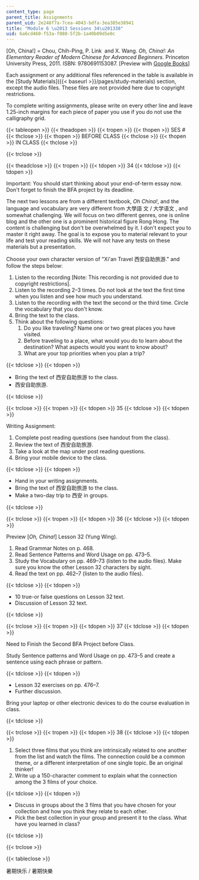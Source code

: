 ```yaml
---
content_type: page
parent_title: Assignments
parent_uid: 2e248f7a-7cea-4043-bdfa-3ea385e38941
title: "Module 6 \u2013 Sessions 34\u201338"
uid: 6a6cd460-f53a-f080-5f2b-1a40b09d5e0c
---
```


\[Oh, China!\] = Chou, Chih-Ping, P. Link  and X. Wang. _Oh, China!: An Elementary Reader of Modern Chinese for Advanced Beginners_. Princeton University Press, 2011. ISBN: 9780691153087. \[Preview with [Google Books](http://books.google.com/books?id=XaXVAAAAQBAJ&printsec=frontcover)\]

Each assignment or any additional files referenced in the table is available in the [Study Materials]({{< baseurl >}}/pages/study-materials) section,  except the audio files. These files are not provided here due to copyright restrictions.

To complete writing assignments, please write on every other line and leave 1.25-inch margins for each piece of paper you use if you do not use the calligraphy grid.

{{< tableopen >}}
{{< theadopen >}}
{{< tropen >}}
{{< thopen >}}
SES #
{{< thclose >}}
{{< thopen >}}
BEFORE CLASS
{{< thclose >}}
{{< thopen >}}
IN CLASS
{{< thclose >}}

{{< trclose >}}

{{< theadclose >}}
{{< tropen >}}
{{< tdopen >}}
34
{{< tdclose >}}
{{< tdopen >}}


Important: You should start thinking about your end-of-term essay now. Don't forget to finish the BFA project by its deadline.

The next two lessons are from a different textbook, _Oh China!_, and the language and vocabulary are very different from 大學語 文 / 大学语文 , and somewhat challenging. We will focus on two different genres, one is online blog and the other one is a prominent historical figure Rong Hong. The content is challenging but don't be overwhelmed by it. I don't expect you to master it right away. The goal is to expose you to material relevant to your life and test your reading skills. We will not have any tests on these materials but a presentation.

Choose your own character version of "Xi'an Travel 西安自助旅游." and follow the steps below:  

1.  Listen to the recording \[Note: This recording is not provided due to copyright restrictions\].
2.  Listen to the recording 2–3 times. Do not look at the text the first time when you listen and see how much you understand.
3.  Listen to the recording with the text the second or the third time. Circle the vocabulary that you don't know.
4.  Bring the text to the class.
5.  Think about the following questions:
    1.  Do you like traveling? Name one or two great places you have visited.
    2.  Before traveling to a place, what would you do to learn about the destination? What aspects would you want to know about?
    3.  What are your top priorities when you plan a trip?


{{< tdclose >}}
{{< tdopen >}}


*   Bring the text of 西安自助旅游 to the class.
*   西安自助旅游.


{{< tdclose >}}

{{< trclose >}}
{{< tropen >}}
{{< tdopen >}}
35
{{< tdclose >}}
{{< tdopen >}}


Writing Assignment:

1.  Complete post reading questions (see handout from the class).
2.  Review the text of 西安自助旅游.
3.  Take a look at the map under post reading questions.
4.  Bring your mobile device to the class.


{{< tdclose >}}
{{< tdopen >}}


*   Hand in your writing assignments.
*   Bring the text of 西安自助旅游 to the class.
*   Make a two-day trip to 西安 in groups.


{{< tdclose >}}

{{< trclose >}}
{{< tropen >}}
{{< tdopen >}}
36
{{< tdclose >}}
{{< tdopen >}}


Preview \[_Oh, China!_\] Lesson 32 (Yung Wing).

1.  Read Grammar Notes on p. 468.
2.  Read Sentence Patterns and Word Usage on pp. 473–5.
3.  Study the Vocabulary on pp. 469–73 (listen to the audio files). Make sure you know the other Lesson 32 characters by sight.
4.  Read the text on pp. 462–7 (listen to the audio files).


{{< tdclose >}}
{{< tdopen >}}


*   10 true-or false questions on Lesson 32 text.
*   Discussion of Lesson 32 text.


{{< tdclose >}}

{{< trclose >}}
{{< tropen >}}
{{< tdopen >}}
37
{{< tdclose >}}
{{< tdopen >}}


Need to Finish the Second BFA Project before Class.

Study Sentence patterns and Word Usage on pp. 473–5 and create a sentence using each phrase or pattern.


{{< tdclose >}}
{{< tdopen >}}


*   Lesson 32 exercises on pp. 476–7.
*   Further discussion.

Bring your laptop or other electronic devices to do the course evaluation in class.


{{< tdclose >}}

{{< trclose >}}
{{< tropen >}}
{{< tdopen >}}
38
{{< tdclose >}}
{{< tdopen >}}


1.  Select three films that you think are intrinsically related to one another from the list and watch the films. The connection could be a common theme, or a different interpretation of one single topic. Be an original thinker!
2.  Write up a 150-character comment to explain what the connection among the 3 films of your choice.


{{< tdclose >}}
{{< tdopen >}}


*   Discuss in groups about the 3 films that you have chosen for your collection and how you think they relate to each other.
*   Pick the best collection in your group and present it to the class. What have you learned in class?


{{< tdclose >}}

{{< trclose >}}

{{< tableclose >}}

暑期快乐 / 暑期快樂